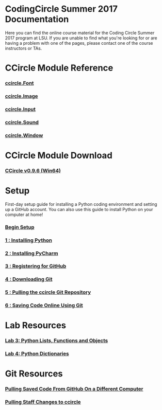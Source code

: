 # CodingCircle Summer 2017 Documentation

  Here you can find the online course material for the Coding Circle Summer 2017
  program at LSU. If you are unable to find what you're looking for or are
  having a problem with one of the pages, please contact one of the course
  instructors or TAs.

# CCircle Module Reference
### [ccircle.Font](apidoc_font)
### [ccircle.Image](apidoc_image)
### [ccircle.Input](apidoc_input)
### [ccircle.Sound](apidoc_sound)
### [ccircle.Window](apidoc_window)

# CCircle Module Download

### [CCircle v0.9.6 (Win64)](https://github.com/mathcircle/ccircle/raw/master/pymodule/dist/CodingCircle%20Module-0.9.6.win-amd64-py3.6.exe)

# Setup
   First-day setup guide for installing a Python coding environment and setting
   up a GitHub account.  You can also use this guide to install Python on your
   computer at home!
### [Begin Setup](setup1)

### [1 : Installing Python](setup1)
### [2 : Installing PyCharm](setup2)
### [3 : Registering for GitHub](setup3)
### [4 : Downloading Git](setup4)
### [5 : Pulling the ccircle Git Repository](setup5)
### [6 : Saving Code Online Using Git](setup6)

# Lab Resources
### [Lab 3: Python Lists, Functions and Objects](lab03)
### [Lab 4: Python Dictionaries](lab04)

# Git Resources
### [Pulling Saved Code From GitHub On a Different Computer](gitNewClone)
### [Pulling Staff Changes to ccircle](gitPullStaffChanges)
